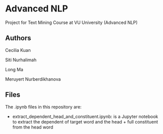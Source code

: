 # Advanced NLP
Project for Text Mining Course at VU University (Advanced NLP)


## Authors
Cecilia Kuan 

Siti Nurhalimah 

Long Ma

Meruyert Nurberdikhanova

## Files
The .ipynb files in this repository are:
- extract_dependent_head_and_constituent.ipynb: is a Jupyter notebook to extract the dependent of target word and the head + full constituent from the head word
